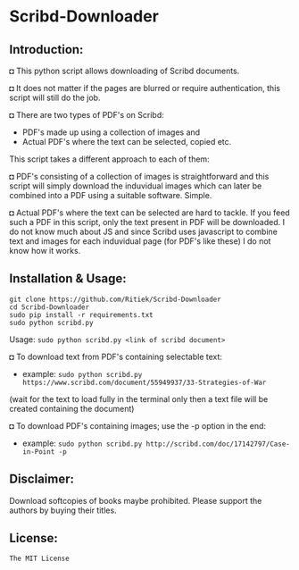 # Scribd-Downloader

## Introduction:

◘ This python script allows downloading of Scribd documents.

◘ It does not matter if the pages are blurred or require authentication, this script will still do the job.

◘ There are two types of PDF's on Scribd:

- PDF's made up using a collection of images and
- Actual PDF's where the text can be selected, copied etc.

This script takes a different approach to each of them:

◘ PDF's consisting of a collection of images is straightforward and this script will simply download the induvidual images which can later be combined into a PDF using a suitable software. Simple.

◘ Actual PDF's where the text can be selected are hard to tackle. If you feed such a PDF in this script, only the text present in PDF will be downloaded. I do not know much about JS and since Scribd uses javascript to combine text and images for each induvidual page (for PDF's like these) I do not know how it works.

## Installation & Usage:

```
git clone https://github.com/Ritiek/Scribd-Downloader
cd Scribd-Downloader
sudo pip install -r requirements.txt
sudo python scribd.py
```

Usage: `sudo python scribd.py <link of scribd document>`

◘ To download text from PDF's containing selectable text:
- example: `sudo python scribd.py https://www.scribd.com/document/55949937/33-Strategies-of-War`

(wait for the text to load fully in the terminal only then a text file will be created containing the document)

◘ To download PDF's containing images; use the -p option in the end:
- example: `sudo python scribd.py http://scribd.com/doc/17142797/Case-in-Point -p`

## Disclaimer:

Download softcopies of books maybe prohibited. Please support the authors by buying their titles.

## License:

`The MIT License`
